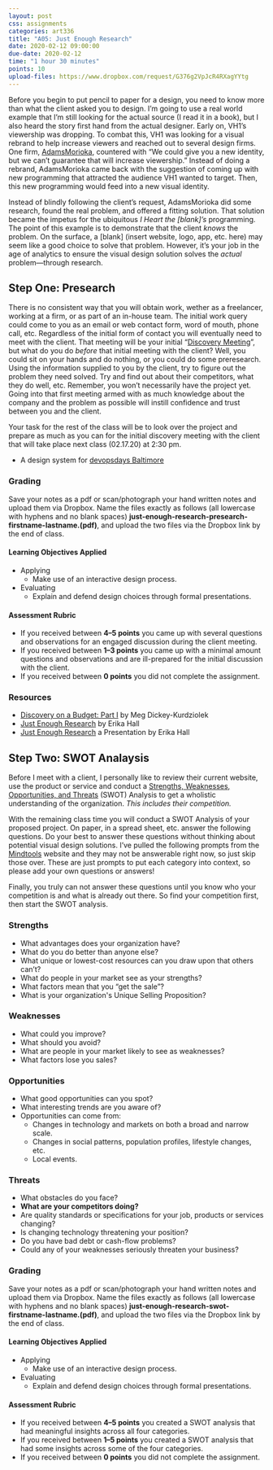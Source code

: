 ```yaml
---
layout: post
css: assignments
categories: art336
title: "A05: Just Enough Research"
date: 2020-02-12 09:00:00
due-date: 2020-02-12
time: "1 hour 30 minutes"
points: 10
upload-files: https://www.dropbox.com/request/G376g2VpJcR4RXagYYtg
---
```


Before you begin to put pencil to paper for a design, you need to know more than what the client asked you to design. I&rsquo;m going to use a real world example that I&rsquo;m still looking for the actual source (I read it in a book), but I also heard the story first hand from the actual designer. Early on, VH1&rsquo;s viewership was dropping. To combat this, VH1 was looking for a visual rebrand to help increase viewers and reached out to several design firms. One firm, [AdamsMorioka](http://adamsmorioka.com/), countered with “We could give you a new identity, but we can&rsquo;t guarantee that will increase viewership.” Instead of doing a rebrand, AdamsMorioka came back with the suggestion of coming up with new programming that attracted the audience VH1 wanted to target. Then, this new programming would feed into a new visual identity.

Instead of blindly following the client&rsquo;s request, AdamsMorioka did some research, found the real problem, and offered a fitting solution. That solution became the impetus for the ubiquitous _I Heart the [blank]&rsquo;s_ programming. The point of this example is to demonstrate that the client _knows_ the problem. On the surface, a [blank] (insert website, logo, app, etc. here) may seem like a good choice to solve that problem. However, it&rsquo;s your job in the age of analytics to ensure the visual design solution solves the _actual_ problem—through research.

## Step One: Presearch

There is no consistent way that you will obtain work, wether as a freelancer, working at a firm, or as part of an in-house team. The initial work query could come to you as an email or web contact form, word of mouth, phone call, etc. Regardless of the initial form of contact you will eventually need to meet with the client. That meeting will be your initial “[Discovery Meeting](https://alistapart.com/article/discovery-on-a-budget-part-i)”, but what do you do _before_ that initial meeting with the client? Well, you could sit on your hands and do nothing, or you could do some preresearch. Using the information supplied to you by the client, try to figure out the problem they need solved. Try and find out about their competitors, what they do well, etc. Remember, you won&rsquo;t necessarily have the project yet. Going into that first meeting armed with as much knowledge about the company and the problem as possible will instill confidence and trust between you and the client.

Your task for the rest of the class will be to look over the project and prepare as much as you can for the initial discovery meeting with the client that will take place next class (02.17.20) at 2:30 pm.

- A design system for [devopsdays Baltimore](https://devopsdays.org/events/2020-baltimore/welcome/)

### Grading
Save your notes as a pdf or scan/photograph your hand written notes and upload them via Dropbox. Name the files exactly as follows (all lowercase with hyphens and no blank spaces) **just-enough-research-presearch-firstname-lastname.(pdf)**, and upload the two files via the Dropbox link by the end of class.

#### Learning Objectives Applied
- Applying
    - Make use of an interactive design process.
- Evaluating
    - Explain and defend design choices through formal presentations.

#### Assessment Rubric
- If you received between **4&ndash;5 points** you came up with several questions and observations for an engaged discussion during the client meeting.
- If you received between **1&ndash;3 points** you came up with a minimal amount questions and observations and are ill-prepared for the initial discussion with the client.
- If you received between **0 points** you did not complete the assignment.

### Resources
- <a href="http://alistapart.com/article/discovery-on-a-budget-part-i" target="_blank" title="Discovery on a Budget: Part I">Discovery on a Budget: Part I</a> by Meg Dickey-Kurdziolek
- <a href="https://abookapart.com/products/just-enough-research" title="A Book Apart, Just Enough Research" target="_blank">Just Enough Research</a> by Erika Hall
- <a href="https://vimeo.com/129039134" title="Just Enough Research Presentation by Erika Hall" target="_blank">Just Enough Research</a> a Presentation by Erika Hall

## Step Two: SWOT Analaysis

Before I meet with a client, I personally like to review their current website, use the product or service and conduct a <a href="https://en.wikipedia.org/wiki/SWOT_analysis" target="_blank" title="SWOT Analysis">Strengths, Weaknesses, Opportunities, and Threats</a> (SWOT) Analysis to get a wholistic understanding of the organization. _This includes their competition._ 

With the remaining class time you will conduct a SWOT Analysis of your proposed project. On paper, in a spread sheet, etc. answer the following questions. Do your best to answer these questions without thinking about potential visual design solutions. I&rsquo;ve pulled the following prompts from the <a href="https://www.mindtools.com/pages/article/newTMC_05.htm" target="_blank" title="Mindtools Website">Mindtools</a> website and they may not be answerable right now, so just skip those over. These are just prompts to put each category into context, so please add your own questions or answers!

Finally, you truly can not answer these questions until you know who your competition is and what is already out there. So find your competition first, then start the SWOT analysis.

### Strengths
- What advantages does your organization have?
- What do you do better than anyone else?
- What unique or lowest-cost resources can you draw upon that others can&rsquo;t?
- What do people in your market see as your strengths?
- What factors mean that you “get the sale”?
- What is your organization's Unique Selling Proposition?

### Weaknesses
- What could you improve?
- What should you avoid?
- What are people in your market likely to see as weaknesses?
- What factors lose you sales?

### Opportunities
- What good opportunities can you spot?
- What interesting trends are you aware of?
- Opportunities can come from:
  - Changes in technology and markets on both a broad and narrow scale.
  - Changes in social patterns, population profiles, lifestyle changes, etc.
  - Local events.

### Threats
- What obstacles do you face?
- **What are your competitors doing?**
- Are quality standards or specifications for your job, products or services changing?
- Is changing technology threatening your position?
- Do you have bad debt or cash-flow problems?
- Could any of your weaknesses seriously threaten your business?

### Grading
Save your notes as a pdf or scan/photograph your hand written notes and upload them via Dropbox. Name the files exactly as follows (all lowercase with hyphens and no blank spaces) **just-enough-research-swot-firstname-lastname.(pdf)**, and upload the two files via the Dropbox link by the end of class.

#### Learning Objectives Applied
- Applying
    - Make use of an interactive design process.
- Evaluating
    - Explain and defend design choices through formal presentations.

#### Assessment Rubric
- If you received between **4&ndash;5 points** you created a SWOT analysis that had meaningful insights across all four categories.
- If you received between **1&ndash;5 points** you created a SWOT analysis that had some insights across some of the four categories.
- If you received between **0 points** you did not complete the assignment.

<!--

## Part XXX: Stages of Action

So why are you doing research? Advertisers and designers generally assume that creating some form of design will motivate someone into action. This is the farthest thing from the truth. Medical and Physiological research has shown that there is a lot more involved when it comes to changing a person or group&rsquo;s behavior (moving someone into action). A single piece of design can not motivate someone from a state of unawareness to action and make that action habitual. 

What design can do is motivate someone from one state of awareness into another. By researching your intended audience&rsquo;s level of understanding of the subject of your design piece, you can determine the best approach to moving them into action.

The following break down of how ready people are to change was researched and written by Carlo C. DiClemente and James Prochaska. There are many other medical studies on changing behavior but most of them are some variation on the Six Stages of Action listed below.

## The Six Stages of Action

1. **Precontemplation:** the period before you are aware that a change is necessary. Another word for Precontemplation is denial.
2. **Contemplation:** once you&rsquo;ve moved out of Precontemplation, you are willing to understand the truth about the problem behavior or situation and consider the alternatives. Contemplation is the learning stage in which you gather information.
3. **Planning:** once you have committed to bringing about a change in your life, the next step is to figure out how to do it. You plan your behavior change.
4. **Action:** you implement your plan in the Action phase. This phase can be seen as an experiment in which you learn which parts of your plan work and where the unforeseen obstacles lie.
5. **Maintenance:** most people enter the Action stage filled with enthusiasm and excitement. There is a sense of euphoria as they begin to see positive change and experience the benefits that this change brings. It is much more of a challenge to maintain that change.
6. **Termination:** once the new habits have replaced the old, maladaptive behaviors you can consider yourself in what Prochaska labels the Termination phase. In Transformation, the desired change has been accomplished.

### Grading

#### Learning Objectives Applied
- Applying
    - Make use of an interactive design process.
    - Construct interactive designs with prototyping software.
- Analyzing
    - Assess interactive prototypes for responsive web design principles.
- Evaluating
    - Explain and defend design choices through formal presentations.

#### Assessment Rubric
- If you received between **8&ndash;12 points** you came up with quantitive answers to the research question.
- If you received between **4&ndash;7 points** you came up with qualitative answers to the research question.
- If you received between **0&ndash;3 points** you came up with few or no answers at all to the research question.
  -->
